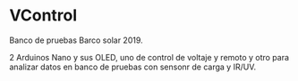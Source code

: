 # VControl

Banco de pruebas Barco solar 2019.

2 Arduinos Nano y sus OLED, uno de control de voltaje y remoto y otro para analizar datos en banco de pruebas con sensonr de carga y IR/UV.


